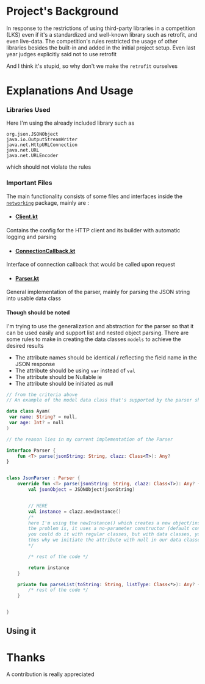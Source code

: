 # Project's Background
In response to the restrictions of using third-party libraries in a competition (LKS) even if it's a standardized and well-known library such as retrofit, and even live-data.
The competition's rules restricted the usage of other libraries besides the built-in and added in the initial project setup. Even last year judges explicitly said not to use retrofit

And I think it's stupid, so why don't we make the `retrofit` ourselves

# Explanations And Usage

### Libraries Used
Here I'm using the already included library such as
```
org.json.JSONObject
java.io.OutputStreamWriter
java.net.HttpURLConnection
java.net.URL
java.net.URLEncoder
```
which should not violate the rules

### Important Files
The main functionality consists of some files and interfaces inside the [`networking`](https://github.com/AkuraDiary/build-your-own-retrofit/tree/main/app/src/main/java/com/asthiseta/diyretrofit/networking) package, mainly are : 

- #### [Client.kt](https://github.com/AkuraDiary/build-your-own-retrofit/blob/main/app/src/main/java/com/asthiseta/diyretrofit/networking/client/Client.kt)
Contains the config for the HTTP client and its builder with automatic logging and parsing
  
- #### [ConnectionCallback.kt](https://github.com/AkuraDiary/build-your-own-retrofit/blob/main/app/src/main/java/com/asthiseta/diyretrofit/networking/client/ConnectionCallback.kt)
Interface of connection callback that would be called upon request

  
- #### [Parser.kt](https://github.com/AkuraDiary/build-your-own-retrofit/blob/main/app/src/main/java/com/asthiseta/diyretrofit/networking/parser/Parser.kt)
General implementation of the parser, mainly for parsing the JSON string into usable data class
#### Though should be noted
I'm trying to use the generalization and abstraction for the parser so that it can be used easily and support list and nested object parsing. There are some rules to make in creating the data classes `models` to achieve the desired results
  - The attribute names should be identical / reflecting the field name in the JSON response
  - The attribute should be using `var` instead of `val`
  - The attribute should be Nullable ie 
  - The attribute should be initiated as null

```kotlin
// from the criteria above
// An example of the model data class that's supported by the parser should look like this

data class Ayam(
 var name: String? = null,
 var age: Int? = null
)

// the reason lies in my current implementation of the Parser

interface Parser {
    fun <T> parse(jsonString: String, clazz: Class<T>): Any?
}


class JsonParser : Parser {
    override fun <T> parse(jsonString: String, clazz: Class<T>): Any? {
        val jsonObject = JSONObject(jsonString)


        // HERE
        val instance = clazz.newInstance() 
        /*
        here I'm using the newInstance() which creates a new object/instance of the class first
        the problem is, it uses a no-parameter constructor (default constructor)
        you could do it with regular classes, but with data classes, you have to initiate the attribute upon creation
        thus why we initiate the attribute with null in our data classes
        */

        /* rest of the code */

        return instance
    }

    private fun parseList(toString: String, listType: Class<*>): Any? {
        /* rest of the code */
    }


}

```


## Using it




# Thanks
A contribution is really appreciated

